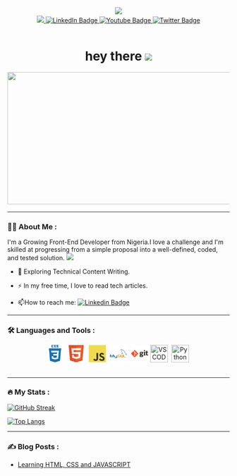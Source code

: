<div id="header" align="center">
  <img src="https://media.giphy.com/media/M9gbBd9nbDrOTu1Mqx/giphy.gif" width="100"/>
</div>
<div id="badges" align="center">
  <a href="https://ABOUT-ME.cutespot3200.repl.co"> 
     <img src="https://img.shields.io/badge/my_portfolio-000?style=for-the-badge&logo=ko-fi&logoColor=white" alt-"Portfolio Badge"/>
  </a>
  <a href="https://www.linkedin.com/in/idayat-sanni-8481b569">
    <img src="https://img.shields.io/badge/LinkedIn-blue?style=for-the-badge&logo=linkedin&logoColor=white" alt="LinkedIn Badge"/>
  </a>
  <a href="your-youtube-URL">
    <img src="https://img.shields.io/badge/YouTube-red?style=for-the-badge&logo=youtube&logoColor=white" alt="Youtube Badge"/>
  </a>
  <a href="https://twitter.com/cutespot3200?t=jRkjpLgK6xA-m-isJcFKQw&s=09">
    <img src="https://img.shields.io/badge/Twitter-blue?style=for-the-badge&logo=twitter&logoColor=white" alt="Twitter Badge"/>
  </a> <br>
   <img src="https://komarev.com/ghpvc/?username=cutespot3200&style=flat-square&color=blue" alt="" align="center"/><br>
  <h1>
  hey there
  <img src="https://media.giphy.com/media/hvRJCLFzcasrR4ia7z/giphy.gif" width="30px"/>
</h1>
</div>
<div align="center">
  <img src="https://media.giphy.com/media/dWesBcTLavkZuG35MI/giphy.gif" width="600" height="300"/>
</div>

-----------------------------------------------------------------------------------------------------------

### :woman_technologist: About Me :
I'm a Growing Front-End Developer from Nigeria.I love a challenge and I'm skilled at progressing from a simple proposal into a well-defined, coded, and tested solution. <img src="https://media.giphy.com/media/WUlplcMpOCEmTGBtBW/giphy.gif" width="30">
- :seedling: Exploring Technical Content Writing.

- :zap: In my free time, I love to read tech articles.

- :mailbox:How to reach me: [![Linkedin Badge](https://img.shields.io/badge/-cutespot3200-blue?style=flat&logo=Linkedin&logoColor=white)](https://www.linkedin.com/in/idayat-sanni-8481b569)<br>

--------------------------------------------------------------------------------------------------------------------------------------------------------

### :hammer_and_wrench: Languages and Tools :
<div align="center">
  <img src="https://github.com/devicons/devicon/blob/master/icons/css3/css3-plain-wordmark.svg"  title="CSS3" alt="CSS" width="40" height="40"/>&nbsp;
  <img src="https://github.com/devicons/devicon/blob/master/icons/html5/html5-original.svg" title="HTML5" alt="HTML" width="40" height="40"/>&nbsp;
  <img src="https://github.com/devicons/devicon/blob/master/icons/javascript/javascript-original.svg" title="JavaScript" alt="JavaScript" width="40" height="40"/>&nbsp;
  <img src="https://github.com/devicons/devicon/blob/master/icons/mysql/mysql-original-wordmark.svg" title="MySQL"  alt="MySQL" width="40" height="40"/>&nbsp;
  <img src="https://github.com/devicons/devicon/blob/master/icons/git/git-original-wordmark.svg" title="Git" **alt="Git" width="40" height="40"/>
  <img src="https://cdn.jsdelivr.net/gh/devicons/devicon/icons/vscode/vscode-original.svg" title=VSCODE width="40" height="40"/>&nbsp;
  <img src="https://cdn.jsdelivr.net/gh/devicons/devicon/icons/python/python-original.svg" title=Python width="40" height="40"/>&nbsp;
</div><br>

----------------------------------------------------------------------------------------------------------------------------------------------------

### :fire: My Stats :<br>

[![GitHub Streak](http://github-readme-streak-stats.herokuapp.com?user=cutespot3200&theme=dark&background=000000)](https://git.io/streak-stats)



[![Top Langs](https://github-readme-stats.vercel.app/api/top-langs/?username=cutespot3200&layout=compact&theme=vision-friendly-dark)](https://github.com/anuraghazra/github-readme-stats)<br>


------------------------------------------------------------------------------------------------------------------------------------------------------------


### :writing_hand: Blog Posts :

<!-- BLOG-POST-LIST:START -->
- [Learning HTML, CSS and JAVASCRIPT](https://dev.to/cutespot3200/learning-html-css-and-javascript-247o)
<!-- BLOG-POST-LIST:END -->




